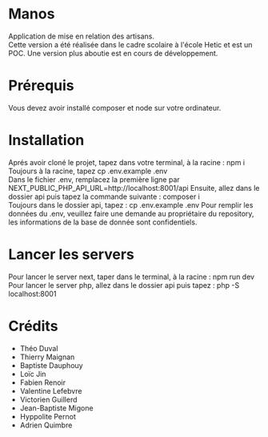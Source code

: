 # Manos

Application de mise en relation des artisans.<br>
Cette version a été réalisée dans le cadre scolaire à l'école Hetic et est un POC. Une version plus aboutie est en cours de développement.<br>

# Prérequis

Vous devez avoir installé composer et node sur votre ordinateur.

# Installation

Aprés avoir cloné le projet, tapez dans votre terminal,  à la racine : npm i <br>
Toujours à la racine, tapez cp .env.example .env <br>
Dans le fichier .env, remplacez la première ligne par NEXT_PUBLIC_PHP_API_URL=http://localhost:8001/api
Ensuite, allez dans le dossier api puis tapez la commande suivante : composer i <br>
Toujours dans le dossier api, tapez : cp .env.example .env
Pour remplir les données du .env, veuillez faire une demande au propriétaire du repository, les informations de la base de donnée sont confidentiels.

# Lancer les servers

Pour lancer le server next, taper dans le terminal, à la racine : npm run dev <br>
Pour lancer le server php, allez dans le dossier api puis tapez : php -S localhost:8001<br>

# Crédits

- Théo Duval
- Thierry Maignan
- Baptiste Dauphouy
- Loïc Jin
- Fabien Renoir
- Valentine Lefebvre
- Victorien Guillerd
- Jean-Baptiste Migone
- Hyppolite Pernot
- Adrien Quimbre